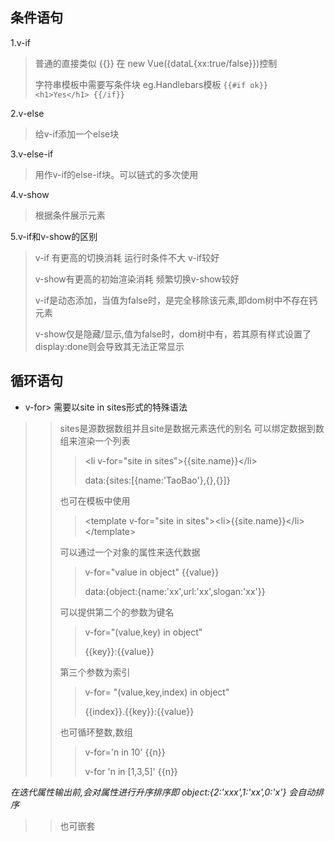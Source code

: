 ## 条件语句

1.v-if 

> 普通的直接类似 {{}} 在 new Vue({dataL{xx:true/false}})控制
> 
> 字符串模板中需要写条件块 eg.Handlebars模板 
> `{{#if ok}} <h1>Yes</h1> {{/if}}`

2.v-else 

> 给v-if添加一个else块

3.v-else-if 

> 用作v-if的else-if块。可以链式的多次使用

4.v-show 

> 根据条件展示元素

5.v-if和v-show的区别

> v-if 有更高的切换消耗 运行时条件不大 v-if较好
> 
> v-show有更高的初始渲染消耗 频繁切换v-show较好
> 
> v-if是动态添加，当值为false时，是完全移除该元素,即dom树中不存在钙元素
> 
> v-show仅是隐藏/显示,值为false时，dom树中有，若其原有样式设置了display:done则会导致其无法正常显示

## 循环语句

*   v-for> 需要以site in sites形式的特殊语法
> 
> > sites是源数据数组并且site是数据元素迭代的别名
> > 可以绑定数据到数组来渲染一个列表
> > 
> > > &lt;li v-for="site in sites"&gt;{{site.name}}&lt;/li&gt;
> > > 
> > > data:{sites:[{name:'TaoBao'},{},{}]}
> > 
> > 也可在模板中使用
> > 
> > > &lt;template v-for="site in sites"&gt;&lt;li&gt;{{site.name}}&lt;/li&gt;&lt;/template&gt;
> > 
> > 可以通过一个对象的属性来迭代数据
> > 
> > > v-for="value in object"  {{value}}
> > > 
> > > data:{object:{name:'xx',url:'xx',slogan:'xx'}}
> > 
> > 可以提供第二个的参数为键名
> > 
> > > v-for="(value,key) in object"
> > > 
> > > {{key}}:{{value}}
> > 
> > 第三个参数为索引
> > 
> > > v-for= "(value,key,index) in object"
> > > 
> > > {{index}}.{{key}}:{{value}}
> > 
> > 也可循环整数,数组 
> > 
> > > v-for='n in 10' {{n}}
> > > 
> > > v-for 'n in [1,3,5]' {{n}}

_在迭代属性输出前,会对属性进行升序排序即 object:{2:'xxx',1:'xx',0:'x'} 会自动排序_

> > 也可嵌套